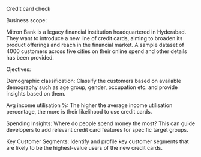 Credit card check

Business scope:

Mitron Bank is a legacy financial institution headquartered in Hyderabad. They want to introduce a new line of credit cards, aiming to broaden its product offerings and reach in the financial market.
A sample dataset of 4000 customers across five cities on their online spend and other details has been provided.

Ojectives:

Demographic classification: Classify the customers based on available demography such as age group, gender, occupation etc. and provide insights based on them. 

Avg income utilisation %: The higher the average income utilisation percentage, the more is their likelihood to use credit cards.

Spending Insights: Where do people spend money the most? This can guide developers to add relevant credit card features for specific target groups.

Key Customer Segments: Identify and profile key customer segments that are likely to be the highest-value users of the new credit cards. 




